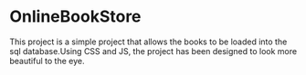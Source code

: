 # OnlineBookStore
This project is a simple project that allows the books to be loaded into the sql database.Using CSS and JS, the project has been designed to look more beautiful to the eye.
